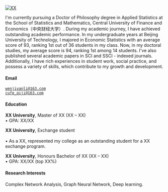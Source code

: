 [![XX](https://img.shields.io/badge/XX-github-blue?logo=github)]([https://github.com/XX](https://github.com/wenjiyanli))

I'm currently pursuing a Doctor of Philosophy degree in Applied Statistics at the School of Statistics and Mathematics, Central University of Finance and Economics（中央财经大学）. 
During my academic journey, I have achieved outstanding academic performance. In my undergraduate years at Beijing University of Technology, I majored in Economic Statistics with an average score of 93, ranking 1st out of 36 students in my class. Now, in my doctoral studies, my average score is 94, ranking 1st among 14 students. I've also published several academic papers in SCI and SSCI - indexed journals. Additionally, I have rich experiences in student work, social practice, and possess a variety of skills, which contribute to my growth and development.

#### Email  
<code>wenjiyanli@163.com</code>  
<code>cufe_qiji@163.com</code>

#### Education  
**XX University**, Master of XX (XX – XX)  
• GPA: XX/XX  

**XX University**, Exchange student <br>  
• As a XX, represented my college as an outstanding student for a XX exchange program.  

**XX University**, Honours Bachelor of XX (XX – XX)  
• GPA: XX/XX (top XX%)  

#### Research Interests  
Complex Network Analysis, Graph Neural Network, Deep learning.
